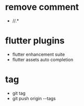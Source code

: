 # remove comment
- //.*

# flutter plugins
- flutter enhancement suite
- flutter assets auto completion

# tag
- git tag <tagname>
- git push origin --tags
